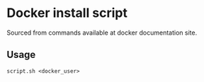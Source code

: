 # Docker install script

Sourced from commands available at docker documentation site.

## Usage

`script.sh <docker_user>`
